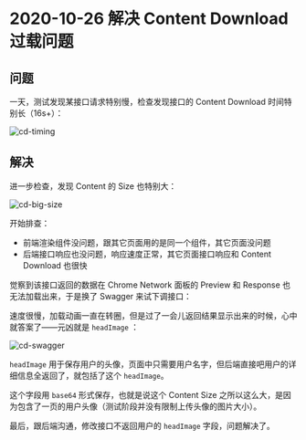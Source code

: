 # 2020-10-26 解决 Content Download 过载问题

## 问题

一天，测试发现某接口请求特别慢，检查发现接口的 Content Download 时间特别长（16s+）：

![cd-timing](https://user-images.githubusercontent.com/5949351/97248738-6286b880-183d-11eb-8e45-23570ba37a9d.png)

## 解决

进一步检查，发现 Content 的 Size 也特别大：

![cd-big-size](https://user-images.githubusercontent.com/5949351/97251754-72090000-1843-11eb-96a7-6ef55dae1bee.png)

开始排查：

* 前端渲染组件没问题，跟其它页面用的是同一个组件，其它页面没问题
* 后端接口响应也没问题，响应速度正常，其它页面接口响应和 Content Download 也很快

觉察到该接口返回的数据在 Chrome Network 面板的 Preview 和 Response 也无法加载出来，于是换了 Swagger 来试下调接口：

速度很慢，加载动画一直在转圈，但是过了一会儿返回结果显示出来的时候，心中就答案了——元凶就是 `headImage` ：

![cd-swagger](https://user-images.githubusercontent.com/5949351/97251762-76351d80-1843-11eb-9420-bfd93652aaa6.png)

`headImage` 用于保存用户的头像，页面中只需要用户名字，但后端直接吧用户的详细信息全返回了，就包括了这个 `headImage`。

这个字段用 `base64` 形式保存，也就是说这个 Content Size 之所以这么大，是因为包含了一页的用户头像（测试阶段并没有限制上传头像的图片大小）。

最后，跟后端沟通，修改接口不返回用户的 `headImage` 字段，问题解决了。